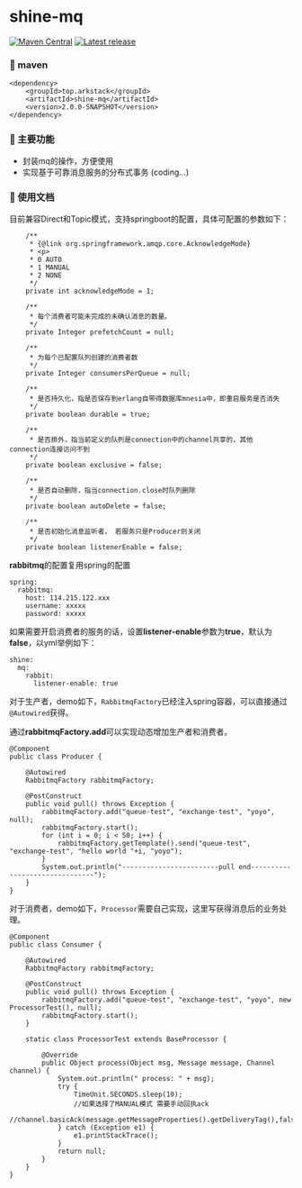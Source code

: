 # shine-mq

[![Maven Central](https://maven-badges.herokuapp.com/maven-central/top.arkstack/shine-mq/badge.svg)](https://search.maven.org/artifact/top.arkstack/shine-mq/)
[![Latest release](https://img.shields.io/github/release/7le/shine-mq.svg)](https://github.com/7le/shine-mq/releases/latest)

### 🐳 maven

```
<dependency>
    <groupId>top.arkstack</groupId>
    <artifactId>shine-mq</artifactId>
    <version>2.0.0-SNAPSHOT</version>
</dependency>
```

### 🐣 主要功能

* 封装mq的操作，方便使用
* 实现基于可靠消息服务的分布式事务 (coding...)

### 🌈 使用文档

目前兼容Direct和Topic模式，支持springboot的配置，具体可配置的参数如下：

```
    /**
     * {@link org.springframework.amqp.core.AcknowledgeMode}
     * <p>
     * 0 AUTO
     * 1 MANUAL
     * 2 NONE
     */
    private int acknowledgeMode = 1;

    /**
     * 每个消费者可能未完成的未确认消息的数量。
     */
    private Integer prefetchCount = null;

    /**
     * 为每个已配置队列创建的消费者数
     */
    private Integer consumersPerQueue = null;

    /**
     * 是否持久化，指是否保存到erlang自带得数据库mnesia中，即重启服务是否消失
     */
    private boolean durable = true;

    /**
     * 是否排外，指当前定义的队列是connection中的channel共享的，其他connection连接访问不到
     */
    private boolean exclusive = false;

    /**
     * 是否自动删除，指当connection.close时队列删除
     */
    private boolean autoDelete = false;

    /**
     * 是否初始化消息监听者， 若服务只是Producer则关闭
     */
    private boolean listenerEnable = false;
```

**rabbitmq**的配置复用spring的配置

```
spring:
  rabbitmq:
    host: 114.215.122.xxx
    username: xxxxx
    password: xxxxx
```

如果需要开启消费者的服务的话，设置**listener-enable**参数为**true**，默认为**false**，以yml举例如下：

```
shine:
  mq:
    rabbit:
      listener-enable: true
```

对于生产者，demo如下，``RabbitmqFactory``已经注入spring容器，可以直接通过``@Autowired``获得。

通过**rabbitmqFactory.add**可以实现动态增加生产者和消费者。

```
@Component
public class Producer {

    @Autowired
    RabbitmqFactory rabbitmqFactory;

    @PostConstruct
    public void pull() throws Exception {
        rabbitmqFactory.add("queue-test", "exchange-test", "yoyo", null);
        rabbitmqFactory.start();
        for (int i = 0; i < 50; i++) {
            rabbitmqFactory.getTemplate().send("queue-test", "exchange-test", "hello world "+i, "yoyo");
        }
        System.out.println("------------------------pull end-------------------------------");
    }
}
```

对于消费者，demo如下，``Processor``需要自己实现，这里写获得消息后的业务处理。

```
@Component
public class Consumer {

    @Autowired
    RabbitmqFactory rabbitmqFactory;

    @PostConstruct
    public void pull() throws Exception {
        rabbitmqFactory.add("queue-test", "exchange-test", "yoyo", new ProcessorTest(), null);
        rabbitmqFactory.start();
    }

    static class ProcessorTest extends BaseProcessor {
    
        @Override
        public Object process(Object msg, Message message, Channel channel) {
            System.out.println(" process: " + msg);
            try {
                TimeUnit.SECONDS.sleep(10);
                //如果选择了MANUAL模式 需要手动回执ack
                //channel.basicAck(message.getMessageProperties().getDeliveryTag(),false);
            } catch (Exception e1) {
                e1.printStackTrace();
            }
            return null;
        }
    }
}
```
